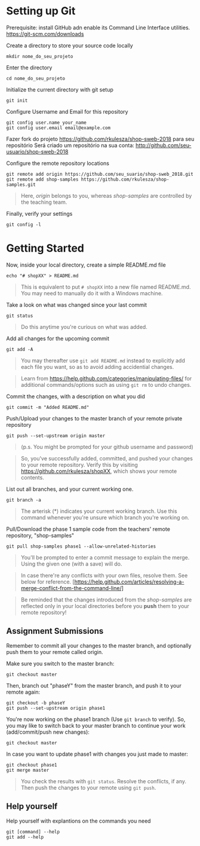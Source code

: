 # Setting up Git 

Prerequisite: install GitHub adn enable its Command Line Interface utilities.
https://git-scm.com/downloads

Create a directory to store your source code locally
```
mkdir nome_do_seu_projeto
```

Enter the directory
```
cd nome_do_seu_projeto
```

Initialize the current directory with git setup
```
git init
```

Configure Username and Email for this repository 
```
git config user.name your_name
git config user.email email@example.com
```

Fazer fork do projeto  https://github.com/rkulesza/shop-sweb-2018 para seu repositório 
Será criado um repositório na sua conta: http://github.com/seu-usuario/shop-sweb-2018

Configure the remote repository locations
```
git remote add origin https://github.com/seu_suario/shop-sweb_2018.git
git remote add shop-samples https://github.com/rkulesza/shop-samples.git
```
> Here, *origin* belongs to you, whereas *shop-samples* are controlled by the teaching team.

Finally, verify your settings
```
git config -l
```

# Getting Started

Now, inside your local directory, create a simple README.md file
```
echo "# shopXX" > README.md
```
> This is equivalent to put ```# shopXX``` into a new file named README.md. You may need to manually do it with a Windows machine.

Take a look on what was changed since your last commit
```
git status
```
> Do this anytime you're curious on what was added. 

Add all changes for the upcoming commit
```
git add -A
```
> You may thereafter use ```git add README.md``` instead to explicitly add each file you want, so as to avoid adding accidential changes.

> Learn from https://help.github.com/categories/manipulating-files/ for additional commands/options such as using ```git rm``` to undo changes.

Commit the changes, with a description on what you did
```
git commit -m "Added README.md"
```

Push/Upload your changes to the master branch of your remote private repository
```
git push --set-upstream origin master
```
> (p.s. You might be prompted for your github username and password)

> So, you've successfully added, committed, and pushed your changes to your remote repository. Verify this by visiting https://github.com/rkulesza/shopXX, which shows your remote contents.

List out all branches, and your current working one.
```
git branch -a
```
> The arterisk (*) indicates your current working branch. Use this command whenever you're unsure which branch you're working on.

Pull/Download the phase 1 sample code from the teachers' remote repository, "shop-samples"
```
git pull shop-samples phase1 --allow-unrelated-histories
```
> You'll be prompted to enter a commit message to explain the merge. Using the given one (with a save) will do. 

> In case there're any conflicts with your own files, resolve them. See below for reference.
[https://help.github.com/articles/resolving-a-merge-conflict-from-the-command-line/]

> Be reminded that the changes introduced from the *shop-samples* are reflected only in your local directories before you **push** them to your remote repository!

## Assignment Submissions
Remember to commit all your changes to the master branch, and optionally push them to your remote called origin.

Make sure you switch to the master branch:
```
git checkout master
```
Then, branch out "phaseY" from the master branch, and push it to your remote again:
```
git checkout -b phaseY
git push --set-upstream origin phase1
```
You're now working on the phase1 branch (Use ```git branch``` to verify). So, you may like to switch back to your master branch to continue your work (add/commit/push new changes):
```
git checkout master
```
In case you want to update phase1 with changes you just made to master: 
```
git checkout phase1
git merge master
```
> You check the results with ```git status```. Resolve the conflicts, if any. 
Then push the changes to your remote using ```git push```.

## Help yourself
Help yourself with explantions on the commands you need 
```
git [command] --help
git add --help
```

